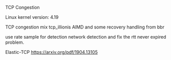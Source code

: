 TCP Congestion

Linux kernel version: 4.19

TCP congestion
mix tcp_illionis AIMD and some recovery handling from bbr

use rate sample for detection network detection and fix the rtt never expired problem.

Elastic-TCP
https://arxiv.org/pdf/1904.13105
